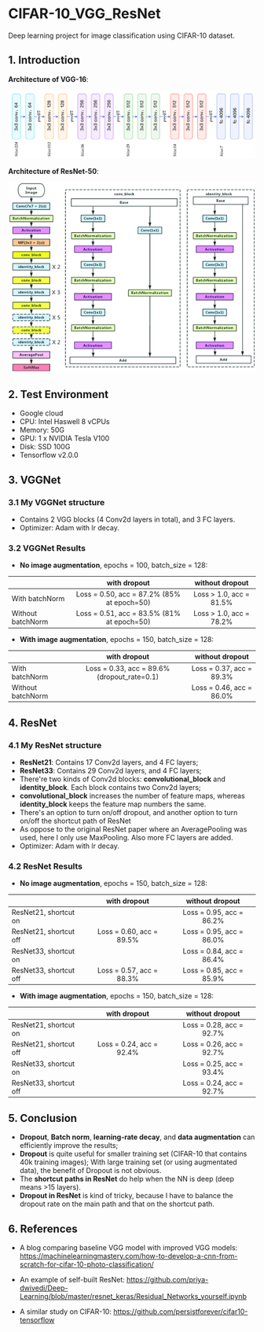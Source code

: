# CIFAR-10_VGG_ResNet
Deep learning project for image classification using CIFAR-10 dataset.

## 1. Introduction

**Architecture of VGG-16**:

![](./images/VGG-16.png)


**Architecture of ResNet-50**:

![](./images/ResNet-50.png)



## 2. Test Environment

- Google cloud
- CPU: Intel Haswell 8 vCPUs
- Memory: 50G
- GPU: 1 x NVIDIA Tesla V100
- Disk: SSD 100G
- Tensorflow v2.0.0

## 3. VGGNet

### 3.1 My VGGNet structure

- Contains 2 VGG blocks (4 Conv2d layers in total), and 3 FC layers.
- Optimizer: Adam with lr decay.

### 3.2 VGGNet Results

- **No image augmentation**, epochs = 100, batch_size = 128:

|                      | with dropout               | without dropout              |
|----------------------|:--------------------------:|:----------------------------:|
|With batchNorm        | Loss = 0.50, acc = 87.2% (85% at epoch=50) |  Loss > 1.0, acc = 81.5% |
|Without batchNorm     | Loss = 0.51, acc = 83.5% (81% at epoch=50) |  Loss > 1.0, acc = 78.2% |


- **With image augmentation**, epochs = 150, batch_size = 128:

|                      | with dropout               | without dropout              |
|----------------------|:--------------------------:|:----------------------------:|
|With batchNorm        | Loss = 0.33, acc = 89.6% (dropout_rate=0.1) |  Loss = 0.37, acc = 89.3%    |
|Without batchNorm     |                                             |  Loss = 0.46, acc = 86.0%    |

## 4. ResNet

### 4.1 My ResNet structure

- **ResNet21**: Contains 17 Conv2d layers, and 4 FC layers;
- **ResNet33**: Contains 29 Conv2d layers, and 4 FC layers;
- There're two kinds of Conv2d blocks: **convolutional_block** and **identity_block**. Each block contains two Conv2d layers;
- **convolutional_block** increases the number of feature maps, whereas **identity_block** keeps the feature map numbers the same. 
- There's an option to turn on/off dropout, and another option to turn on/off the shortcut path of ResNet
- As oppose to the original ResNet paper where an AveragePooling was used, here I only use MaxPooling. Also more FC layers are added.
- Optimizer: Adam with lr decay.

### 4.2 ResNet Results

- **No image augmentation**, epochs = 150, batch_size = 128:

|                      | with dropout               | without dropout              |
|----------------------|:--------------------------:|:----------------------------:|
|ResNet21, shortcut on |                            |  Loss = 0.95, acc = 86.2%    |
|ResNet21, shortcut off|  Loss = 0.60, acc = 89.5%  |  Loss = 0.95, acc = 86.0%    |
|ResNet33, shortcut on |                            |  Loss = 0.84, acc = 86.4%    |
|ResNet33, shortcut off|  Loss = 0.57, acc = 88.3%  |  Loss = 0.85, acc = 85.9%    |

- **With image augmentation**, epochs = 150, batch_size = 128:

|                      | with dropout               | without dropout              |
|----------------------|:--------------------------:|:----------------------------:|
|ResNet21, shortcut on |                            |  Loss = 0.28, acc = 92.7%    |
|ResNet21, shortcut off| Loss = 0.24, acc = 92.4%   |  Loss = 0.26, acc = 92.7%    |
|ResNet33, shortcut on |                            |  Loss = 0.25, acc = 93.4%    |
|ResNet33, shortcut off|                            |  Loss = 0.24, acc = 92.7%    |



## 5. Conclusion

- **Dropout**, **Batch norm**, **learning-rate decay**, and **data augmentation** can efficiently improve the results;
- **Dropout** is quite useful for smaller training set (CIFAR-10 that contains 40k training images); With large training set (or using augmentated data), the benefit of Dropout is not obvious.
- The **shortcut paths in ResNet** do help when the NN is deep (deep means >15 layers).
- **Dropout in ResNet** is kind of tricky, because I have to balance the dropout rate on the main path and that on the shortcut path.

## 6. References

- A blog comparing baseline VGG model with improved VGG models:
https://machinelearningmastery.com/how-to-develop-a-cnn-from-scratch-for-cifar-10-photo-classification/

- An example of self-built ResNet:
https://github.com/priya-dwivedi/Deep-Learning/blob/master/resnet_keras/Residual_Networks_yourself.ipynb

- A similar study on CIFAR-10:
https://github.com/persistforever/cifar10-tensorflow